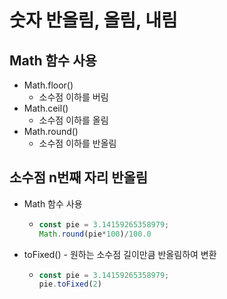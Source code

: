 # 숫자 반올림, 올림, 내림



## Math 함수 사용

- Math.floor()
  - 소수점 이하를 버림
- Math.ceil()
  - 소수점 이하를 올림
- Math.round()
  - 소수점 이하를 반올림



## 소수점 n번째 자리 반올림

- Math 함수 사용

  - ```javascript
    const pie = 3.14159265358979;
    Math.round(pie*100)/100.0
    ```

- toFixed() - 원하는 소수점 길이만큼 반올림하여 변환

  - ```javascript
    const pie = 3.14159265358979;
    pie.toFixed(2)
    ```